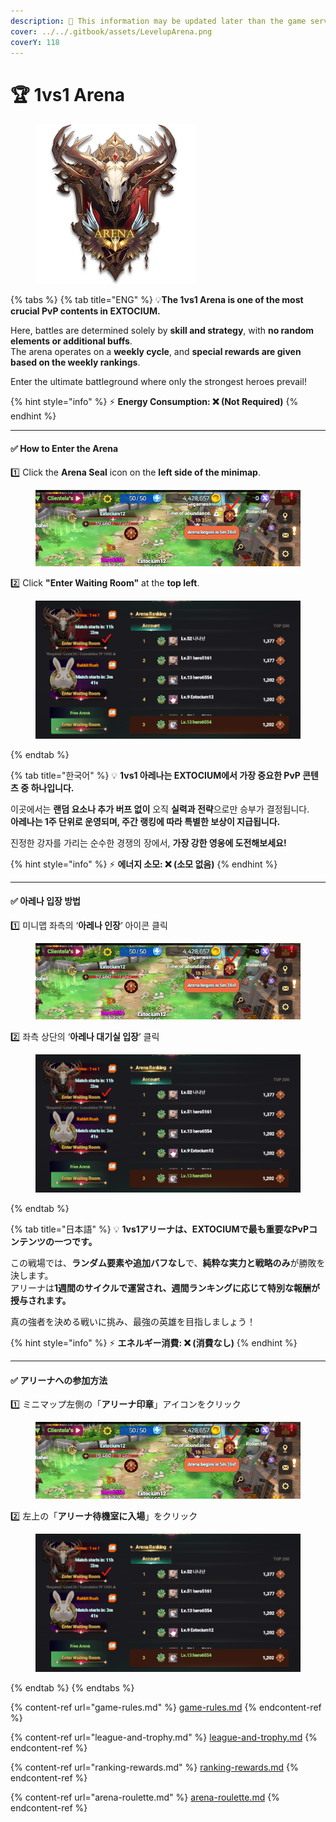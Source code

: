 ```yaml
---
description: 🛑 This information may be updated later than the game server data.
cover: ../../.gitbook/assets/LevelupArena.png
coverY: 118
---
```


# 🏆 1vs1 Arena

<figure><img src="../../.gitbook/assets/Arena_Badge.png" alt="" width="256"><figcaption></figcaption></figure>

{% tabs %}
{% tab title="ENG" %}
💡**The 1vs1 Arena is one of the most crucial PvP contents in EXTOCIUM.**

Here, battles are determined solely by **skill and strategy**, with **no random elements or additional buffs**.\
The arena operates on a **weekly cycle**, and **special rewards are given based on the weekly rankings**.

Enter the ultimate battleground where only the strongest heroes prevail!

{% hint style="info" %}
⚡ **Energy Consumption: ❌ (Not Required)**
{% endhint %}

***

#### ✅ How to Enter the Arena

1️⃣ Click the **Arena Seal** icon on the **left side of the minimap**.

<figure><img src="../../.gitbook/assets/image (660).png" alt=""><figcaption></figcaption></figure>

2️⃣ Click **"Enter Waiting Room"** at the **top left**.

<figure><img src="../../.gitbook/assets/image (662).png" alt=""><figcaption></figcaption></figure>
{% endtab %}

{% tab title="한국어" %}
💡 **1vs1 아레나는 EXTOCIUM에서 가장 중요한 PvP 콘텐츠 중 하나입니다.**

이곳에서는 **랜덤 요소나 추가 버프 없이** 오직 **실력과 전략**으로만 승부가 결정됩니다.\
**아레나는 1주 단위로 운영되며, 주간 랭킹에 따라 특별한 보상이 지급됩니다.**&#x20;

진정한 강자를 가리는 순수한 경쟁의 장에서, **가장 강한 영웅에 도전해보세요!**

{% hint style="info" %}
⚡ **에너지 소모: ❌ (소모 없음)**
{% endhint %}

***

#### ✅ **아레나 입장 방법**

1️⃣ 미니맵 좌측의 ‘**아레나 인장**’ 아이콘 클릭

<figure><img src="../../.gitbook/assets/image (660).png" alt=""><figcaption></figcaption></figure>

2️⃣ 좌측 상단의 ‘**아레나 대기실 입장**’ 클릭

<figure><img src="../../.gitbook/assets/image (662).png" alt=""><figcaption></figcaption></figure>
{% endtab %}

{% tab title="日本語" %}
💡 **1vs1アリーナは、EXTOCIUMで最も重要なPvPコンテンツの一つです。**

この戦場では、**ランダム要素や追加バフなし**で、**純粋な実力と戦略のみ**が勝敗を決します。\
アリーナは**1週間のサイクルで運営され、週間ランキングに応じて特別な報酬が授与されます。**

真の強者を決める戦いに挑み、最強の英雄を目指しましょう！

{% hint style="info" %}
⚡ **エネルギー消費: ❌ (消費なし)**
{% endhint %}

***

#### ✅ アリーナへの参加方法

1️⃣ ミニマップ左側の「**アリーナ印章**」アイコンをクリック

<figure><img src="../../.gitbook/assets/image (660).png" alt=""><figcaption></figcaption></figure>

2️⃣ 左上の「**アリーナ待機室に入場**」をクリック

<figure><img src="../../.gitbook/assets/image (662).png" alt=""><figcaption></figcaption></figure>
{% endtab %}
{% endtabs %}

{% content-ref url="game-rules.md" %}
[game-rules.md](game-rules.md)
{% endcontent-ref %}

{% content-ref url="league-and-trophy.md" %}
[league-and-trophy.md](league-and-trophy.md)
{% endcontent-ref %}

{% content-ref url="ranking-rewards.md" %}
[ranking-rewards.md](ranking-rewards.md)
{% endcontent-ref %}

{% content-ref url="arena-roulette.md" %}
[arena-roulette.md](arena-roulette.md)
{% endcontent-ref %}
